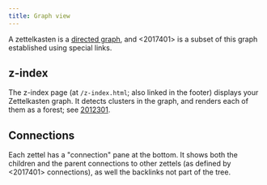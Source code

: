 ```yaml
---
title: Graph view
---
```


A zettelkasten is a [directed graph](https://en.wikipedia.org/wiki/Directed_graph), and <2017401> is a subset of this graph established using special links.

## z-index 

The z-index page (at `/z-index.html`; also linked in the footer) displays your Zettelkasten graph. It detects clusters in the graph, and renders each of them as a forest; see [2012301](z://cluster).

## Connections

Each zettel has a "connection" pane at the bottom. It shows both the children and the parent connections to other zettels (as defined by <2017401> connections), as well the backlinks not part of the tree. 

